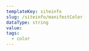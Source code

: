 ```yaml
---
templateKey: siteinfo
slug: /siteinfo/manifestColor
dataType: string
value: 
tags:
  - color
---
```


